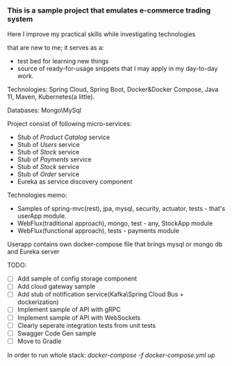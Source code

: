 ### This is a sample project that emulates e-commerce  trading system
Here I improve my practical skills while investigating technologies 

that are new to me; it serves as a:
* test bed for learning new things
* source of ready-for-usage snippets that I may apply in my day-to-day
work.

Technologies: Spring Cloud, Spring Boot, Docker&Docker Compose, Java 11,
Maven, Kubernetes(a little).

Databases: Mongo\MySql

Project consist of following micro-services:
* Stub of *Product Catalog* service
* Stub of *Users* service
* Stub of *Stock* service
* Stub of *Payments* service
* Stub of *Stock* service
* Stub of *Order* service
* Eureka as service discovery component

Technologies memo:
* Samples of spring-mvc(rest), jpa, mysql, security, actuator, tests - that's userApp module.
* WebFlux(traditional approach), mongo, test - any, StockApp module
* WebFlux(functional approach), tests - payments module   

Userapp contains own docker-compose file that brings mysql or mongo db 
and Eureka server

TODO:
- [ ] Add sample of config storage component
- [ ] Add cloud gateway sample
- [ ] Add stub of notification service(Kafka\Spring Cloud Bus + dockerization)
- [ ] Implement sample of  API with gRPC
- [ ] Implement sample of API with WebSockets
- [ ] Clearly seperate integration tests from unit tests
- [ ] Swagger Code Gen sample
- [ ] Move to Gradle

In order to run whole stack: *docker-compose -f docker-compose.yml up*
